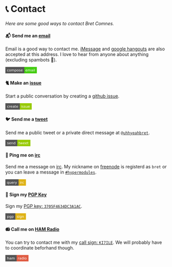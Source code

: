 
# 📞 Contact

*Here are some good ways to contact Bret Comnes.*

#### 📬 Send me an [email][email-url]

Email is a good way to contact me.  [iMessage](https://en.wikipedia.org/wiki/IMessage) and [google hangouts](https://hangouts.google.com) are also accepted at this address.  I love to hear from anyone about anything (excluding spambots 🤖).

[<svg xmlns="http://www.w3.org/2000/svg" width="98" height="20"><g shape-rendering="crispEdges"><path fill="#555" d="M0 0h59v20H0z"/><path fill="#4c1" d="M59 0h39v20H59z"/></g><g fill="#fff" text-anchor="middle" font-family="DejaVu Sans,Verdana,Geneva,sans-serif" font-size="11"><text x="29.5" y="14">compose</text><text x="77.5" y="14">email</text></g></svg>][email-url]

[email-img]: http://img.shields.io/badge/compose-email-brightgreen.svg?style=flat-square
[email-url]: mailto:bcomnes@gmail.com

#### 🐈 Make an [issue][message-url]

Start a public conversation by creating a [github issue][message-url].

[<svg xmlns="http://www.w3.org/2000/svg" width="82" height="20"><g shape-rendering="crispEdges"><path fill="#555" d="M0 0h45v20H0z"/><path fill="#97CA00" d="M45 0h37v20H45z"/></g><g fill="#fff" text-anchor="middle" font-family="DejaVu Sans,Verdana,Geneva,sans-serif" font-size="11"><text x="22.5" y="14">create</text><text x="62.5" y="14">issue</text></g></svg>][message-url]

[message-img]: http://img.shields.io/badge/create-issue-green.svg?style=flat-square
[message-url]: https://github.com/bcomnes/bret.io/issues/new


#### 🐦 Send me a [tweet][tweet-url]

Send me a public tweet or a private direct message at [`@uhhyeahbret`](http://twitter.com/uhhyeahbret).

[<svg xmlns="http://www.w3.org/2000/svg" width="78" height="20"><g shape-rendering="crispEdges"><path fill="#555" d="M0 0h37v20H0z"/><path fill="#97CA00" d="M37 0h41v20H37z"/></g><g fill="#fff" text-anchor="middle" font-family="DejaVu Sans,Verdana,Geneva,sans-serif" font-size="11"><text x="18.5" y="14">send</text><text x="56.5" y="14">tweet</text></g></svg>][tweet-url]

[tweet-img]: http://img.shields.io/badge/send-tweet-green.svg?style=flat-square
[tweet-url]: https://twitter.com/intent/tweet?text=@uhhyeahbret

#### 💬 Ping me on [irc][irc-url]

Send me a message on [irc][irc-url].  My nickname on [freenode](https://freenode.net) is registerd as `bret` or you can leave a message in [`#hypermodules`][irc-url].

[<svg xmlns="http://www.w3.org/2000/svg" width="64" height="20"><g shape-rendering="crispEdges"><path fill="#555" d="M0 0h41v20H0z"/><path fill="#dfb317" d="M41 0h23v20H41z"/></g><g fill="#fff" text-anchor="middle" font-family="DejaVu Sans,Verdana,Geneva,sans-serif" font-size="11"><text x="20.5" y="14">query</text><text x="51.5" y="14">irc</text></g></svg>][irc-url]

[irc-img]: http://img.shields.io/badge/query-irc-yellow.svg?style=flat-square
[irc-url]: https://www.irccloud.com/invite?channel=%23hypermodules&hostname=irc.freenode.net&port=6697&ssl=1

#### 🔑 Sign my [PGP Key](https://keybase.io/bret)

Sign my [PGP key: `3705F4634DC3A1AC`][pgp-url].

[<svg xmlns="http://www.w3.org/2000/svg" width="64" height="20"><g shape-rendering="crispEdges"><path fill="#555" d="M0 0h31v20H0z"/><path fill="#dfb317" d="M31 0h33v20H31z"/></g><g fill="#fff" text-anchor="middle" font-family="DejaVu Sans,Verdana,Geneva,sans-serif" font-size="11"><text x="15.5" y="14">pgp</text><text x="46.5" y="14">sign</text></g></svg>][pgp-url]

[pgp-img]: http://img.shields.io/badge/pgp-sign-yellow.svg?style=flat-square
[pgp-url]: https://keybase.io/bret


#### 📻 Call me on [HAM Radio][ham-url]

You can try to contact me with my [call sign: `KI7ILE`][ham-url].  We will probably have to coordinate beforhand though.

[<svg xmlns="http://www.w3.org/2000/svg" width="72" height="20"><g shape-rendering="crispEdges"><path fill="#555" d="M0 0h35v20H0z"/><path fill="#e05d44" d="M35 0h37v20H35z"/></g><g fill="#fff" text-anchor="middle" font-family="DejaVu Sans,Verdana,Geneva,sans-serif" font-size="11"><text x="17.5" y="14">ham</text><text x="52.5" y="14">radio</text></g></svg>][ham-url]

[ham-url]: http://wireless2.fcc.gov/UlsApp/UlsSearch/license.jsp?licKey=3868297
